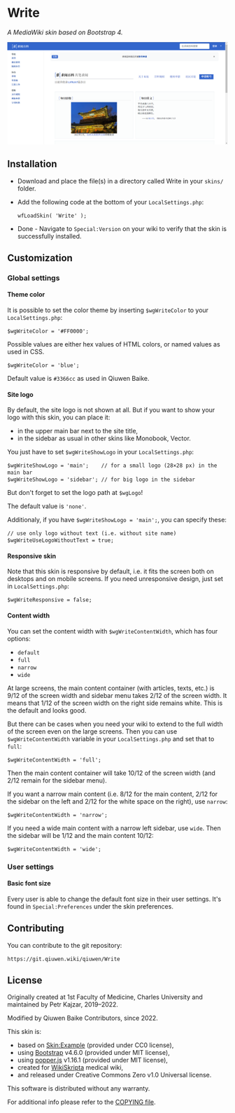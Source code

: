 # Write

_A MediaWiki skin based on Bootstrap 4._

![Write](assets/write.png)

## Installation

- Download and place the file(s) in a directory called Write in your `skins/`
  folder.
- Add the following code at the bottom of your `LocalSettings.php`:

      wfLoadSkin( 'Write' );

- Done - Navigate to `Special:Version` on your wiki to verify that the skin is
  successfully installed.

## Customization

### Global settings

#### Theme color

It is possible to set the color theme by inserting `$wgWriteColor` to your
`LocalSettings.php`:

    $wgWriteColor = '#FF0000';

Possible values are either hex values of HTML colors, or named values as used
in CSS.

    $wgWriteColor = 'blue';

Default value is `#3366cc` as used in Qiuwen Baike.

#### Site logo

By default, the site logo is not shown at all. But if you want to show your
logo with this skin, you can place it:

- in the upper main bar next to the site title,
- in the sidebar as usual in other skins like Monobook, Vector.

You just have to set `$wgWriteShowLogo` in your `LocalSettings.php`:

    $wgWriteShowLogo = 'main';    // for a small logo (28×28 px) in the main bar
    $wgWriteShowLogo = 'sidebar'; // for big logo in the sidebar

But don't forget to set the logo path at `$wgLogo`!

The default value is `'none'`.

Additionaly, if you have `$wgWriteShowLogo = 'main';`, you can specify these:

    // use only logo without text (i.e. without site name)
    $wgWriteUseLogoWithoutText = true;

#### Responsive skin

Note that this skin is responsive by default, i.e. it fits the screen both on
desktops and on mobile screens. If you need unresponsive design, just set in
`LocalSettings.php`:

    $wgWriteResponsive = false;

#### Content width

You can set the content width with `$wgWriteContentWidth`, which has four
options:

- `default`
- `full`
- `narrow`
- `wide`

At large screens, the main content container (with articles, texts, etc.) is
9/12 of the screen width and sidebar menu takes 2/12 of the screen width. It
means that 1/12 of the screen width on the right side remains white. This is
the default and looks good.

But there can be cases when you need your wiki to extend to the full width of
the screen even on the large screens. Then you can use `$wgWriteContentWidth`
variable in your `LocalSettings.php` and set that to `full`:

    $wgWriteContentWidth = 'full';

Then the main content container will take 10/12 of the screen width (and 2/12
remain for the sidebar menu).

If you want a narrow main content (i.e. 8/12 for the main content, 2/12 for
the sidebar on the left and 2/12 for the white space on the right), use
`narrow`:

    $wgWriteContentWidth = 'narrow';

If you need a wide main content with a narrow left sidebar, use `wide`. Then
the sidebar will be 1/12 and the main content 10/12:

    $wgWriteContentWidth = 'wide';

### User settings

#### Basic font size

Every user is able to change the default font size in their user settings. It's
found in `Special:Preferences` under the skin preferences.

## Contributing

You can contribute to the git repository:

    https://git.qiuwen.wiki/qiuwen/Write

## License

Originally created at 1st Faculty of Medicine, Charles University and maintained
by Petr Kajzar, 2019–2022.

Modified by Qiuwen Baike Contributors, since 2022.

This skin is:

- based on [Skin:Example](https://www.mediawiki.org/wiki/Skin:Example)
  (provided under CC0 license),
- using [Bootstrap](https://getbootstrap.com/) v4.6.0 (provided under MIT license),
- using [popper.js](https://popper.js.org/) v1.16.1 (provided under MIT license),
- created for [WikiSkripta](https://www.wikiskripta.eu) medical wiki,
- and released under Creative Commons Zero v1.0 Universal license.

This software is distributed without any warranty.

For additional info please refer to the [COPYING file](COPYING).
